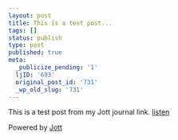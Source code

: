 ```yaml
---
layout: post
title: This is a test post...
tags: []
status: publish
type: post
published: true
meta:
  _publicize_pending: '1'
  ljID: '693'
  original_post_id: '731'
  _wp_old_slug: '731'
---
```

This is a test post from my Jott journal link. <a href="http://www.jott.com/Show.aspx?id=30f1ffaa-88e5-41d9-a17d-30aac50856f3" target="_blank">listen</a>

Powered by <a href="http://jott.com" target="_blank">Jott</a>
